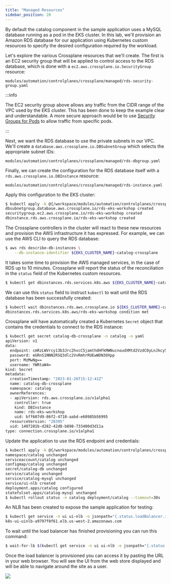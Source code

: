 ```yaml
---
title: "Managed Resources"
sidebar_position: 20
---
```


By default the catalog component in the sample application uses a MySQL database running as a pod in the EKS cluster. In this lab, we'll provision an Amazon RDS database for our application using Kubernetes custom resources to specify the desired configuration required by the workload.

Let's explore the various Crossplane resources that we'll create. The first is an EC2 security group that will be applied to control access to the RDS database, which is done with a `ec2.aws.crossplane.io.SecurityGroup` resource:

```file
modules/automation/controlplanes/crossplane/managed/rds-security-group.yaml
```

:::info

The EC2 security group above allows any traffic from the CIDR range of the VPC used by the EKS cluster. This has been done to keep the example clear and understandable. A more secure approach would be to use [Security Groups for Pods](../../../networking/security-groups-for-pods/index.md) to allow traffic from specific pods.

:::

Next, we want the RDS database to use the private subnets in our VPC. We'll create a `database.aws.crossplane.io.DBSubnetGroup` which selects the appropriate subnet IDs:

```file
modules/automation/controlplanes/crossplane/managed/rds-dbgroup.yaml
```

Finally, we can create the configuration for the RDS database itself with a `rds.aws.crossplane.io.DBInstance` resource:

```file
modules/automation/controlplanes/crossplane/managed/rds-instance.yaml
```

Apply this configuration to the EKS cluster:

```bash wait=30
$ kubectl apply -k @{/workspace/modules/automation/controlplanes/crossplane/managed}
dbsubnetgroup.database.aws.crossplane.io/rds-eks-workshop created
securitygroup.ec2.aws.crossplane.io/rds-eks-workshop created
dbinstance.rds.aws.crossplane.io/rds-eks-workshop created
```

The Crossplane controllers in the cluster will react to these new resources and provision the AWS infrastructure it has expressed. For example, we can use the AWS CLI to query the RDS database:

```bash
$ aws rds describe-db-instances \
    --db-instance-identifier ${EKS_CLUSTER_NAME}-catalog-crossplane
```

It takes some time to provision the AWS managed services, in the case of RDS up to 10 minutes. Crossplane will report the status of the reconciliation in the `status` field of the Kubernetes custom resources.

```bash
$ kubectl get dbinstances.rds.services.k8s.aws ${EKS_CLUSTER_NAME}-catalog-crossplane -n catalog -o yaml | yq '.status'
```

We can use this `status` field to instruct `kubectl` to wait until the RDS database has been successfully created:

```bash timeout=1200
$ kubectl wait dbinstances.rds.aws.crossplane.io ${EKS_CLUSTER_NAME}-catalog-crossplane --for=condition=Ready --timeout=20m
dbinstances.rds.services.k8s.aws/rds-eks-workshop condition met
```

Crossplane will have automatically created a Kubernetes `Secret` object that contains the credentials to connect to the RDS instance:

```bash
$ kubectl get secret catalog-db-crossplane -n catalog -o yaml
apiVersion: v1
data:
  endpoint: cmRzLWVrcy13b3Jrc2hvcC5jamthdHFkMWNucnoudXMtd2VzdC0yLnJkcy5hbWF6b25hd3MuY29t
  password: eGRnS1NNN2RSQ3dlc2VvRmhrRUEwWDN3OXpp
  port: MzMwNg==
  username: YWRtaW4=
kind: Secret
metadata:
  creationTimestamp: "2023-01-26T15:12:41Z"
  name: catalog-db-crossplane
  namespace: catalog
  ownerReferences:
  - apiVersion: rds.aws.crossplane.io/v1alpha1
    controller: true
    kind: DBInstance
    name: rds-eks-workshop
    uid: bff607d9-86f2-4710-aabd-e60985b56995
  resourceVersion: "28395"
  uid: 1407281b-d282-42d8-b898-733400d3d11a
type: connection.crossplane.io/v1alpha1
```

Update the application to use the RDS endpoint and credentials:

```bash
$ kubectl apply -k @{/workspace/modules/automation/controlplanes/crossplane/application}
namespace/catalog unchanged
serviceaccount/catalog unchanged
configmap/catalog unchanged
secret/catalog-db unchanged
service/catalog unchanged
service/catalog-mysql unchanged
service/ui-nlb created
deployment.apps/catalog configured
statefulset.apps/catalog-mysql unchanged
$ kubectl rollout status -n catalog deployment/catalog --timeout=30s
```

An NLB has been created to expose the sample application for testing:

```bash
$ kubectl get service -n ui ui-nlb -o jsonpath="{.status.loadBalancer.ingress[*].hostname}{'\n'}"
k8s-ui-uinlb-a9797f0f61.elb.us-west-2.amazonaws.com
```

To wait until the load balancer has finished provisioning you can run this command:

```bash timeout=300
$ wait-for-lb $(kubectl get service -n ui ui-nlb -o jsonpath="{.status.loadBalancer.ingress[*].hostname}{'\n'}")
```

Once the load balancer is provisioned you can access it by pasting the URL in your web browser. You will see the UI from the web store displayed and will be able to navigate around the site as a user.

<browser url="http://k8s-ui-uinlb-a9797f0f61.elb.us-west-2.amazonaws.com">
<img src={require('@site/static/img/sample-app-screens/home.png').default}/>
</browser>
